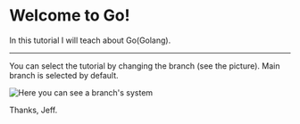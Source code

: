 **Welcome to Go!**
===================

In this tutorial I will teach about Go(Golang).


----------

You can select the tutorial by changing the branch (see the picture). Main branch is selected by default.

 ![Here you can see a branch's system](https://lh3.googleusercontent.com/-3pyBhBwC8cw/V21doKvDBGI/AAAAAAAAAUI/XfxJK9MleQgWG652dW-lXl9uhUZCm2CkgCLcB/s0/branches.jpg "branches.jpg") 

Thanks, Jeff.